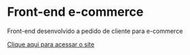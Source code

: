 <h1> Front-end e-commerce</h1>
<p> Front-end desenvolvido a pedido de cliente para e-commerce</p>
<a href="https://malumartins.github.io/ecommerce-job/">Clique aqui para acessar o site</a>
